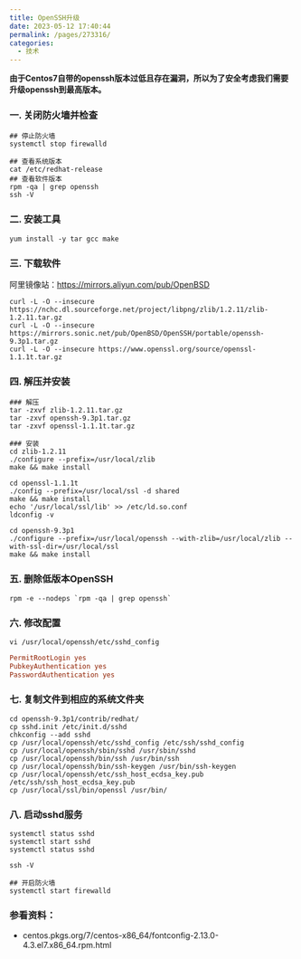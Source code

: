 ```yaml
---
title: OpenSSH升级
date: 2023-05-12 17:40:44
permalink: /pages/273316/
categories:
  - 技术
---
```


**由于Centos7自带的openssh版本过低且存在漏洞，所以为了安全考虑我们需要升级openssh到最高版本。**

### 一. 关闭防火墙并检查

```shell
## 停止防火墙
systemctl stop firewalld

## 查看系统版本
cat /etc/redhat-release
## 查看软件版本
rpm -qa | grep openssh
ssh -V
```

### 二. 安装工具

```shell
yum install -y tar gcc make
```

### 三. 下载软件

阿里镜像站：https://mirrors.aliyun.com/pub/OpenBSD

```shell
curl -L -O --insecure https://nchc.dl.sourceforge.net/project/libpng/zlib/1.2.11/zlib-1.2.11.tar.gz
curl -L -O --insecure https://mirrors.sonic.net/pub/OpenBSD/OpenSSH/portable/openssh-9.3p1.tar.gz
curl -L -O --insecure https://www.openssl.org/source/openssl-1.1.1t.tar.gz
```

### 四. 解压并安装

```shell
### 解压
tar -zxvf zlib-1.2.11.tar.gz
tar -zxvf openssh-9.3p1.tar.gz
tar -zxvf openssl-1.1.1t.tar.gz

### 安装
cd zlib-1.2.11
./configure --prefix=/usr/local/zlib
make && make install

cd openssl-1.1.1t
./config --prefix=/usr/local/ssl -d shared
make && make install
echo '/usr/local/ssl/lib' >> /etc/ld.so.conf
ldconfig -v

cd openssh-9.3p1
./configure --prefix=/usr/local/openssh --with-zlib=/usr/local/zlib --with-ssl-dir=/usr/local/ssl
make && make install
```

### 五. 删除低版本OpenSSH

```
rpm -e --nodeps `rpm -qa | grep openssh`
```

### 六. 修改配置

`vi /usr/local/openssh/etc/sshd_config`

```ini
PermitRootLogin yes
PubkeyAuthentication yes
PasswordAuthentication yes
```

### 七. 复制文件到相应的系统文件夹

```shell
cd openssh-9.3p1/contrib/redhat/
cp sshd.init /etc/init.d/sshd
chkconfig --add sshd
cp /usr/local/openssh/etc/sshd_config /etc/ssh/sshd_config
cp /usr/local/openssh/sbin/sshd /usr/sbin/sshd
cp /usr/local/openssh/bin/ssh /usr/bin/ssh
cp /usr/local/openssh/bin/ssh-keygen /usr/bin/ssh-keygen
cp /usr/local/openssh/etc/ssh_host_ecdsa_key.pub /etc/ssh/ssh_host_ecdsa_key.pub
cp /usr/local/ssl/bin/openssl /usr/bin/
```

### 八. 启动sshd服务

```shell
systemctl status sshd
systemctl start sshd
systemctl status sshd

ssh -V

## 开启防火墙
systemctl start firewalld
```

### 参看资料：

- centos.pkgs.org/7/centos-x86_64/fontconfig-2.13.0-4.3.el7.x86_64.rpm.html
